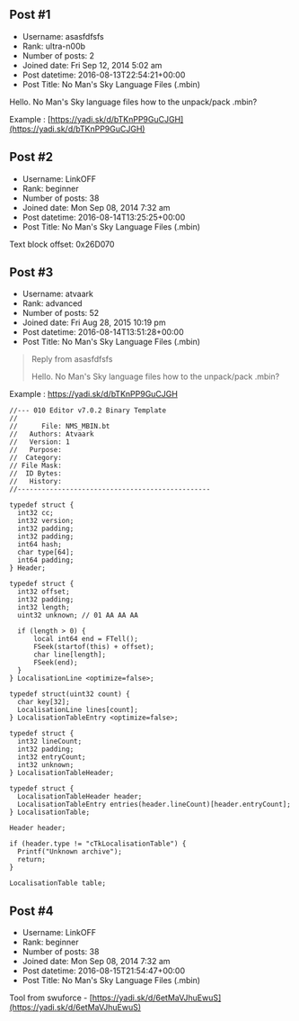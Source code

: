 ## Post #1
- Username: asasfdfsfs
- Rank: ultra-n00b
- Number of posts: 2
- Joined date: Fri Sep 12, 2014 5:02 am
- Post datetime: 2016-08-13T22:54:21+00:00
- Post Title: No Man's Sky Language Files (.mbin)

Hello. No Man's Sky language files how to the unpack/pack .mbin?

Example : [https://yadi.sk/d/bTKnPP9GuCJGH](https://yadi.sk/d/bTKnPP9GuCJGH)
## Post #2
- Username: LinkOFF
- Rank: beginner
- Number of posts: 38
- Joined date: Mon Sep 08, 2014 7:32 am
- Post datetime: 2016-08-14T13:25:25+00:00
- Post Title: No Man's Sky Language Files (.mbin)

Text block offset: 0x26D070
## Post #3
- Username: atvaark
- Rank: advanced
- Number of posts: 52
- Joined date: Fri Aug 28, 2015 10:19 pm
- Post datetime: 2016-08-14T13:51:28+00:00
- Post Title: No Man's Sky Language Files (.mbin)

> Reply from asasfdfsfs
>
> Hello. No Man's Sky language files how to the unpack/pack .mbin?

Example : https://yadi.sk/d/bTKnPP9GuCJGH

```
//--- 010 Editor v7.0.2 Binary Template
//
//      File: NMS_MBIN.bt
//   Authors: Atvaark
//   Version: 1
//   Purpose: 
//  Category: 
// File Mask: 
//  ID Bytes: 
//   History: 
//------------------------------------------------

typedef struct {
  int32 cc;
  int32 version;
  int32 padding;
  int32 padding;
  int64 hash;
  char type[64];
  int64 padding;
} Header;

typedef struct {
  int32 offset;
  int32 padding;
  int32 length;
  uint32 unknown; // 01 AA AA AA

  if (length > 0) {
      local int64 end = FTell();
      FSeek(startof(this) + offset);
      char line[length];
      FSeek(end);
  }
} LocalisationLine <optimize=false>;

typedef struct(uint32 count) {  
  char key[32];
  LocalisationLine lines[count];
} LocalisationTableEntry <optimize=false>;

typedef struct {
  int32 lineCount;
  int32 padding;
  int32 entryCount;
  int32 unknown;  
} LocalisationTableHeader;

typedef struct {
  LocalisationTableHeader header;
  LocalisationTableEntry entries(header.lineCount)[header.entryCount];
} LocalisationTable;

Header header;

if (header.type != "cTkLocalisationTable") {
  Printf("Unknown archive");
  return;
}

LocalisationTable table;

```
## Post #4
- Username: LinkOFF
- Rank: beginner
- Number of posts: 38
- Joined date: Mon Sep 08, 2014 7:32 am
- Post datetime: 2016-08-15T21:54:47+00:00
- Post Title: No Man's Sky Language Files (.mbin)

Tool from swuforce - [https://yadi.sk/d/6etMaVJhuEwuS](https://yadi.sk/d/6etMaVJhuEwuS)
